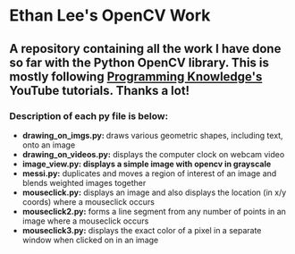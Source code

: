 <h1>Ethan Lee's OpenCV Work</h1> 
<h2>A repository containing all the work I have done so far with the Python OpenCV library. This is mostly following <a href = "https://www.youtube.com/playlist?list=PLS1QulWo1RIa7D1O6skqDQ-JZ1GGHKK-K" >Programming Knowledge's</a> YouTube tutorials. Thanks a lot!</h2>
<h3> Description of each py file is below: </h3>
<ul>
  <li><strong>drawing_on_imgs.py: </strong>draws various geometric shapes, including text, onto an image</li>
  <li><strong>drawing_on_videos.py:</strong> displays the computer clock on webcam video </li>
  <li><strong>image_view.py: displays a simple image with opencv in grayscale</strong> </li>
  <li><strong>messi.py:</strong> duplicates and moves a region of interest of an image and blends weighted images together</li>
  <li><strong>mouseclick.py:</strong> displays an image and also displays the location (in x/y coords) where a mouseclick occurs</li>
  <li><strong>mouseclick2.py:</strong> forms a line segment from any number of points in an image where a mouseclick occurs</li>
  <li><strong>mouseclick3.py:</strong> displays the exact color of a pixel in a separate window when clicked on in an image</li>
</ul>
